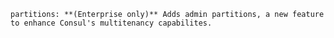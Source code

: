 ```release-note:feature
partitions: **(Enterprise only)** Adds admin partitions, a new feature to enhance Consul's multitenancy capabilites.
```
